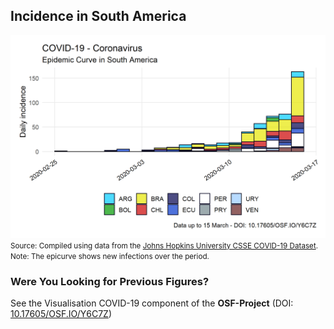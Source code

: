## Incidence in South America

[![Incidence](https://raw.githubusercontent.com/bgonzalezbustamante/COVID-19-South-America/master/docs/images/20200315/20200315_incidence_south_america.png)](https://raw.githubusercontent.com/bgonzalezbustamante/COVID-19-South-America/master/docs/images/20200315/20200315_incidence_south_america.png)
<small>Source: Compiled using data from the [Johns Hopkins University CSSE COVID-19 Dataset](https://github.com/CSSEGISandData/COVID-19/tree/master/csse_covid_19_data/csse_covid_19_time_series).</small> <br />
<small>Note: The epicurve shows new infections over the period.</small>

### Were You Looking for Previous Figures?

See the Visualisation COVID-19 component of the **OSF-Project** (DOI: [10.17605/OSF.IO/Y6C7Z](http://doi.org/10.17605/OSF.IO/Y6C7Z))
